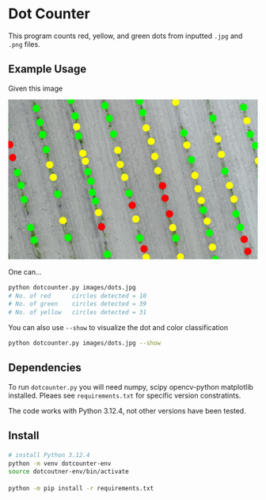 # Dot Counter

This program counts red, yellow, and green dots from inputted `.jpg` and `.png`
files.

## Example Usage

Given this image

![](images/dots.jpg)

One can...

```sh
python dotcounter.py images/dots.jpg
# No. of red      circles detected = 10
# No. of green    circles detected = 39
# No. of yellow   circles detected = 31
```

You can also use `--show` to visualize the dot and color classification

```sh
python dotcounter.py images/dots.jpg --show
```

## Dependencies

To run `dotcounter.py` you will need numpy, scipy opencv-python matplotlib
installed. Pleaes see `requirements.txt` for specific version constratints.

The code works with Python 3.12.4, not other versions have been tested.

## Install

```sh
# install Python 3.12.4
python -m venv dotcounter-env
source dotcoutner-env/bin/activate

python -m pip install -r requirements.txt
```


